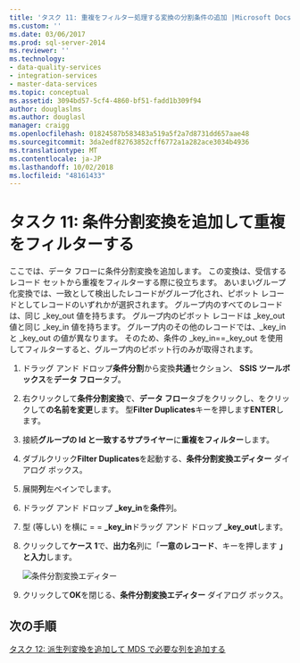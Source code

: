 ```yaml
---
title: 'タスク 11: 重複をフィルター処理する変換の分割条件の追加 |Microsoft Docs'
ms.custom: ''
ms.date: 03/06/2017
ms.prod: sql-server-2014
ms.reviewer: ''
ms.technology:
- data-quality-services
- integration-services
- master-data-services
ms.topic: conceptual
ms.assetid: 3094bd57-5cf4-4860-bf51-fadd1b309f94
author: douglaslms
ms.author: douglasl
manager: craigg
ms.openlocfilehash: 01824587b583483a519a5f2a7d8731dd657aae48
ms.sourcegitcommit: 3da2edf82763852cff6772a1a282ace3034b4936
ms.translationtype: MT
ms.contentlocale: ja-JP
ms.lasthandoff: 10/02/2018
ms.locfileid: "48161433"
---
```

# <a name="task-11-adding-conditional-split-transform-to-filter-duplicates"></a>タスク 11: 条件分割変換を追加して重複をフィルターする
  ここでは、データ フローに条件分割変換を追加します。 この変換は、受信するレコード セットから重複をフィルターする際に役立ちます。 あいまいグループ化変換では、一致として検出したレコードがグループ化され、ピボット レコードとしてレコードのいずれかが選択されます。 グループ内のすべてのレコードは、同じ _key_out 値を持ちます。 グループ内のピボット レコードは _key_out 値と同じ _key_in 値を持ちます。 グループ内のその他のレコードでは、_key_in と _key_out の値が異なります。 そのため、条件の _key_in==_key_out を使用してフィルターすると、グループ内のピボット行のみが取得されます。  
  
1.  ドラッグ アンド ドロップ**条件分割**から変換**共通**セクション、 **SSIS ツールボックス**を**データ フロー**タブ。  
  
2.  右クリックして**条件分割変換**で、**データ フロー**タブをクリックし、をクリックして**の名前を変更**します。 型**Filter Duplicates**キーを押します**ENTER**します。  
  
3.  接続**グループの Id と一致するサプライヤー**に**重複をフィルター**します。  
  
4.  ダブルクリック**Filter Duplicates**を起動する、**条件分割変換エディター**  ダイアログ ボックス。  
  
5.  展開**列**左ペインでします。  
  
6.  ドラッグ アンド ドロップ **_key_in**を**条件**列。  
  
7.  型 (等しい) を横に = = **_key_in**ドラッグ アンド ドロップ **_key_out**します。  
  
8.  クリックして**ケース 1**で、**出力名**列に「**一意のレコード**、キーを押します **」と入力**します。  
  
     ![条件分割変換エディター](../../2014/tutorials/media/et-addingconditionalsplittransformtofilterduplicates.jpg "条件分割変換エディター")  
  
9. クリックして**OK**を閉じる、**条件分割変換エディター**  ダイアログ ボックス。  
  
## <a name="next-step"></a>次の手順  
 [タスク 12: 派生列変換を追加して MDS で必要な列を追加する](../../2014/tutorials/task-12-adding-derived-column-transform-to-add-columns-required-by-mds.md)  
  
  
